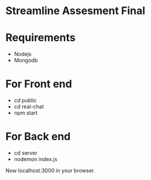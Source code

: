 # Streamline Assesment Final

# Requirements 
- Nodejs
- Mongodb


# For Front end 
- cd public
- cd real-chat
- npm start

# For Back end 
- cd server
- nodemon index.js

Now localhost:3000 in your browser.
